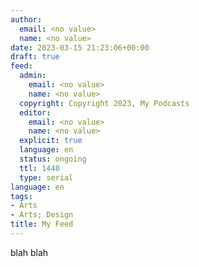 ```yaml
---
author:
  email: <no value>
  name: <no value>
date: 2023-03-15 21:23:06+00:00
draft: true
feed:
  admin:
    email: <no value>
    name: <no value>
  copyright: Copyright 2023, My Podcasts
  editor:
    email: <no value>
    name: <no value>
  explicit: true
  language: en
  status: ongoing
  ttl: 1440
  type: serial
language: en
tags:
- Arts
- Arts; Design
title: My Feed
---
```


blah blah